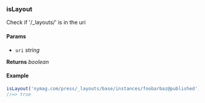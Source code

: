 ### isLayout

Check if '/_layouts/' is in the uri

#### Params

* `uri` _string_

**Returns** _boolean_

#### Example

```js
isLayout('nymag.com/press/_layouts/base/instances/foobarbaz@published')
//=> true

```
